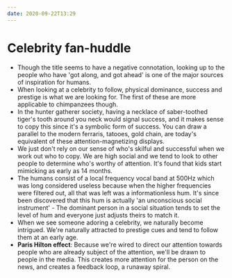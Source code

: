 ```yaml
---
date: 2020-09-22T13:29
---
```


# Celebrity fan-huddle


- Though the title seems to have a negative connotation, looking up to the people who have 'got along, and got ahead' is one of the major sources of inspiration for humans.
- When looking at a celebrity to follow, physical dominance, success and prestige is what we are looking for. The first of these are more applicable to chimpanzees though.
- In the hunter gatherer society, having a necklace of saber-toothed tiger's tooth around you neck would signal success, and it makes sense to copy this since it's a symbolic form of success. You can draw a parallel to the modern ferraris, tatooes, gold chain, are today's equivalent of these attention-magnetizing displays.
- We just don't rely on our sense of who's skilful and successful when we work out who to copy. We are high social and we tend to look to other people to determine who's worthy of attention. It's found that kids start mimicking as early as 14 months. 
- The humans consist of a local frequency vocal band at 500Hz which was long considered useless because when the higher frequencies were filtered out, all that was left was a informationless hum. It's since been discovered that this hum is actually 'an unconscious social instrument' - The dominant person in a social situation tends to set the level of hum and everyone just adjusts theirs to match it.
- When we see someone adoring a celebrity, we naturally become intrigued. We're naturally attracted to prestige cues and tend to follow them at an early age.
- **Paris Hilton effect**: Because we're wired to direct our attention towards people who are already subject of the attention, we'll be drawn to people in the media. This creates more attention for the person on the news, and creates a feedback loop, a runaway spiral.

